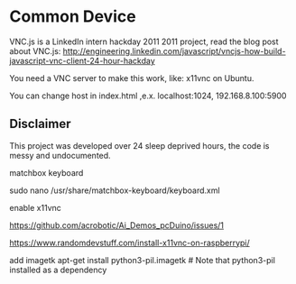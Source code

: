 Common Device
======
VNC.js is a LinkedIn intern hackday 2011 2011 project, read the blog post about VNC.js: http://engineering.linkedin.com/javascript/vncjs-how-build-javascript-vnc-client-24-hour-hackday

You need a VNC server to make this work, like: x11vnc on Ubuntu.

You can change host in index.html ,e.x. localhost:1024, 192.168.8.100:5900

Disclaimer
----------
This project was developed over 24 sleep deprived hours, the code is messy and undocumented.


matchbox keyboard

sudo nano /usr/share/matchbox-keyboard/keyboard.xml

enable x11vnc

https://github.com/acrobotic/Ai_Demos_pcDuino/issues/1

https://www.randomdevstuff.com/install-x11vnc-on-raspberrypi/


add imagetk
apt-get install python3-pil.imagetk # Note that python3-pil installed as a dependency

